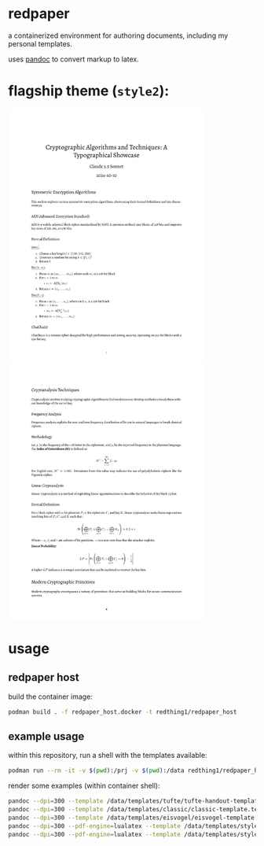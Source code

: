 
# redpaper

a containerized environment for authoring documents, including my personal templates.

uses [pandoc](https://pandoc.org/) to convert markup to latex.

# flagship theme (`style2`):

<img src="./media/crypto_showcase_style2-1.png" width="400"/>
<img src="./media/crypto_showcase_style2-4.png" width="400"/> 

# usage

## redpaper host

build the container image:

```sh
podman build . -f redpaper_host.docker -t redthing1/redpaper_host
```

## example usage

within this repository, run a shell with the templates available:

```sh
podman run --rm -it -v $(pwd):/prj -v $(pwd):/data redthing1/redpaper_host
```

render some examples (within container shell):
```sh
pandoc --dpi=300 --template /data/templates/tufte/tufte-handout-template.tex -i ./examples/doc1.md -o ./examples/doc1_tufte.pdf
pandoc --dpi=300 --template /data/templates/classic/classic-template.tex -i ./examples/doc1.md -o ./examples/doc1_classic.pdf
pandoc --dpi=300 --template /data/templates/eisvogel/eisvogel-template.tex -i ./examples/doc1.md -o ./examples/doc1_eisvogel.pdf
pandoc --dpi=300 --pdf-engine=lualatex --template /data/templates/style2/style2-template.tex -i ./examples/doc1.md -o ./examples/doc1_style2.pdf
pandoc --dpi=300 --pdf-engine=lualatex --template /data/templates/style2/style2-template.tex -i ./examples/crypto_showcase.md -o ./examples/crypto_showcase_style2.pdf
```
